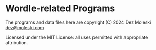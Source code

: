 # Wordle-related Programs
The programs and data files here are copyright (C) 2024 Dez Moleski dez@moleski.com

Licensed under the MIT License: all uses permitted with appropriate attribution.
